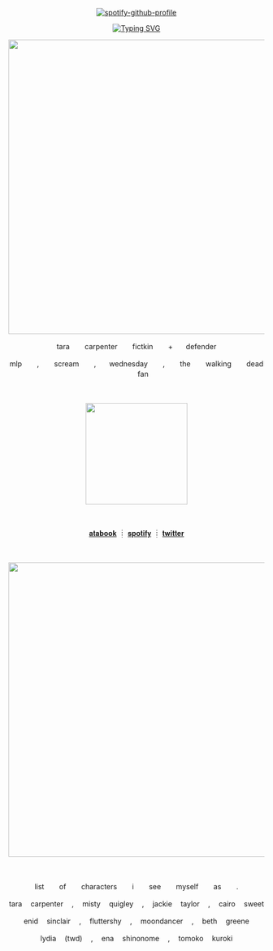 

<div align="center">
  
  [![spotify-github-profile](https://spotify-github-profile.kittinanx.com/api/view?uid=rh2oqnubvlstyhpsucgotorqs&cover_image=true&theme=novatorem&show_offline=false&background_color=0a0c10&interchange=false&bar_color=564e4e&bar_color_cover=false)](https://github.com/kittinan/spotify-github-profile)
  
</div>

<div align="center">

  [![Typing SVG](https://readme-typing-svg.demolab.com?font=IM+Fell+English&size=23&pause=999&color=AEAEAE&width=435&lines=%E2%9D%9D%E3%85%A4you+%E3%85%A4were%E3%85%A4+a+%E3%85%A4shitty%E3%85%A4+girlfriend+%E3%85%A4%E2%9D%9E+)](https://git.io/typing-svg)

</div>

<p align="center"><img width="580" src="https://github.com/user-attachments/assets/f550f7f1-678d-4021-8aaa-255e37a17709"></p>




<p align="center">tara ㅤㅤcarpenter ㅤㅤfictkin ㅤㅤ+ㅤㅤdefender</p>
<p align="center">mlp ㅤㅤ, ㅤㅤscream ㅤㅤ,ㅤㅤwednesday ㅤㅤ, ㅤㅤthe ㅤㅤwalking ㅤㅤdead ㅤㅤfan</p>
ㅤ


<p align="center"><img width="200" src="https://github.com/user-attachments/assets/9f60696f-a115-45a0-ade9-d3ded6edb058"></p>
ㅤ

<div align="center">

[𝐚𝐭𝐚𝐛𝐨𝐨𝐤](https://taracarpenter.atabook.org/)
┊	[𝐬𝐩𝐨𝐭𝐢𝐟𝐲](https://open.spotify.com/user/rh2oqnubvlstyhpsucgotorqs)
┊	[𝐭𝐰𝐢𝐭𝐭𝐞𝐫](https://twitter.com/softestfurr)

</div>

ㅤ
<p align="center"><img width="580" src="https://github.com/user-attachments/assets/76688d3f-ca74-4bbf-8e7f-12c66c11cd4a"></p>

ㅤ

<p align="center">list ㅤㅤof ㅤㅤcharacters ㅤㅤi ㅤㅤsee ㅤㅤmyself ㅤㅤas ㅤㅤ.</p>
<p align="center">tara ㅤcarpenter ㅤ, ㅤmisty ㅤquigley ㅤ, ㅤjackie ㅤtaylor ㅤ, ㅤcairo ㅤsweet</p>
<p align="center">enid ㅤsinclair ㅤ, ㅤfluttershy ㅤ, ㅤmoondancer ㅤ, ㅤbeth ㅤgreene</p>
<p align="center">lydia ㅤ(twd) ㅤ, ㅤena ㅤshinonome ㅤ, ㅤtomoko ㅤkuroki</p>
ㅤ
